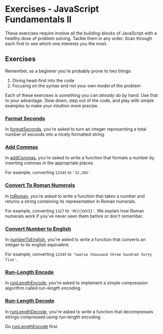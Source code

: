 # Exercises - JavaScript Fundamentals II

These exercises require involve all the building-blocks of JavaScript with a healthy dose of problem solving. Tackle them in any order. Scan through each first to see which one interests you the most.

## Exercises

Remember, as a beginner you're probably prone to two things:

1. Diving head-first into the code
1. Focusing on the syntax and not your own model of the problem

Each of these exercises is *something you can already do* by hand. Use that to your advantage. Slow down, step out of the code, and play with simple examples to make your intuition more precise.

### [Format Seconds][dir-format-seconds]

In [formatSeconds][dir-format-seconds], you're asked to turn an integer representing a total number of seconds into a nicely formatted string.

### [Add Commas][dir-add-commas]

In [addCommas](./exercises/addCommas), you're asked to write a function that formats a number by inserting commas in the appropriate places.

For example, converting `12345` to `'12,345'`.

### [Convert To Roman Numerals][dir-to-roman]

In [toRoman](./exercises/toRoman), you're asked to write a function that takes a number and returns a string containing its representation in Roman numerals.

For example, converting `1327` to `'MCCCXXVII'`. We explain how Roman numerals work if you've never seen them before or don't remember.

### [Convert Number to English][dir-number-to-english]

In [numberToEnglish](./exercises/numberToEnglish), you're asked to write a function that converts an integer to its english equivalent.

For example, converting `12345` to `'twelve thousand three hundred forty five'`.

### [Run-Length Encode][dir-run-length-encode]

In [runLengthEncode][dir-run-length-encode], you're asked to implement a simple compression algorithm called *run-length encoding*.

### [Run-Length Decode][dir-run-length-decode]

In [runLengthDecode][dir-run-length-decode], you're asked to write a function that decompresses strings compressed using run-length encoding.

Do [runLengthEncode][dir-run-length-encode] first.

[dir-format-seconds]: ./exercises/formatSeconds
[dir-add-commas]: ./exercises/addCommas
[dir-to-roman]: ./exercises/toRoman
[dir-number-to-english]: ./exercises/numberToEnglish
[dir-run-length-encode]: ./exercises/runLengthEncode
[dir-run-length-decode]: ./exercises/runLengthDecode

